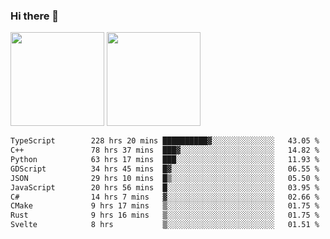 ### Hi there 👋

<img height="150em" src="https://github-readme-stats.vercel.app/api?username=EddieDover&count_private=true&include_all_commits=true&show_icons=true&theme=dracula&hide_border=false&rank_icon=percentile"/>
<img height="150em" src="https://github-readme-stats.vercel.app/api/top-langs/?username=EddieDover&theme=dracula&hide_border=false&&layout=compact&langs_count=20" />

<!--START_SECTION:waka-->

```txt
TypeScript        228 hrs 20 mins ██████████▓░░░░░░░░░░░░░░   43.05 %
C++               78 hrs 37 mins  ███▓░░░░░░░░░░░░░░░░░░░░░   14.82 %
Python            63 hrs 17 mins  ███░░░░░░░░░░░░░░░░░░░░░░   11.93 %
GDScript          34 hrs 45 mins  █▓░░░░░░░░░░░░░░░░░░░░░░░   06.55 %
JSON              29 hrs 10 mins  █▒░░░░░░░░░░░░░░░░░░░░░░░   05.50 %
JavaScript        20 hrs 56 mins  █░░░░░░░░░░░░░░░░░░░░░░░░   03.95 %
C#                14 hrs 7 mins   ▓░░░░░░░░░░░░░░░░░░░░░░░░   02.66 %
CMake             9 hrs 17 mins   ▒░░░░░░░░░░░░░░░░░░░░░░░░   01.75 %
Rust              9 hrs 16 mins   ▒░░░░░░░░░░░░░░░░░░░░░░░░   01.75 %
Svelte            8 hrs           ▒░░░░░░░░░░░░░░░░░░░░░░░░   01.51 %
```

<!--END_SECTION:waka-->

<!--
**EddieDover/EddieDover** is a ✨ _special_ ✨ repository because its `README.md` (this file) appears on your GitHub profile.

Here are some ideas to get you started:

- 🔭 I’m currently working on ...
- 🌱 I’m currently learning ...
- 👯 I’m looking to collaborate on ...
- 🤔 I’m looking for help with ...
- 💬 Ask me about ...
- 📫 How to reach me: ...
- 😄 Pronouns: ...
- ⚡ Fun fact: ...
-->
<a rel="me" href="https://techhub.social/@EddieDover"></a>
